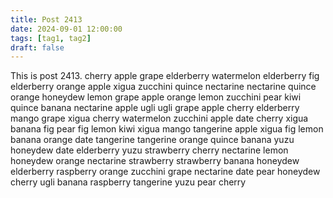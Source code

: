 ```yaml
---
title: Post 2413
date: 2024-09-01 12:00:00
tags: [tag1, tag2]
draft: false
---
```

This is post 2413.
cherry
apple
grape
elderberry
watermelon
elderberry
fig
elderberry
orange
apple
xigua
zucchini
quince
nectarine
nectarine
quince
orange
honeydew
lemon
grape
apple
orange
lemon
zucchini
pear
kiwi
quince
banana
nectarine
apple
ugli
ugli
grape
apple
cherry
elderberry
mango
grape
xigua
cherry
watermelon
zucchini
apple
date
cherry
xigua
banana
fig
pear
fig
lemon
kiwi
xigua
mango
tangerine
apple
xigua
fig
lemon
banana
orange
date
tangerine
tangerine
orange
quince
banana
yuzu
honeydew
date
elderberry
yuzu
strawberry
cherry
nectarine
lemon
honeydew
orange
nectarine
strawberry
strawberry
banana
honeydew
elderberry
raspberry
orange
zucchini
grape
nectarine
date
pear
honeydew
cherry
ugli
banana
raspberry
tangerine
yuzu
pear
cherry
